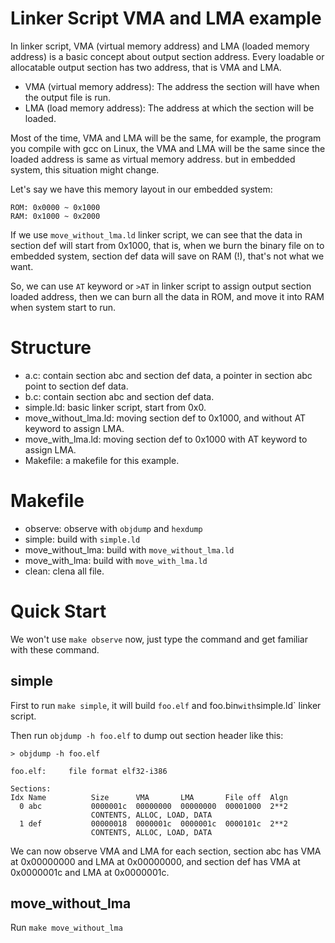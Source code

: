 # Linker Script VMA and LMA example

In linker script, VMA (virtual memory address) and LMA (loaded memory address)
is a basic concept about output section address. Every loadable or allocatable
output section has two address, that is VMA and LMA.

* VMA (virtual memory address): The address the section will have when the output
file is run.
* LMA (load memory address): The address at which the section will be loaded.

Most of the time, VMA and LMA will be the same, for example, the program you compile
with gcc on Linux, the VMA and LMA will be the same since the loaded address is same
as virtual memory address. but in embedded system, this situation might change.

Let's say we have this memory layout in our embedded system:

	ROM: 0x0000 ~ 0x1000
	RAM: 0x1000 ~ 0x2000

If we use `move_without_lma.ld` linker script, we can see that the data in section
def will start from 0x1000, that is, when we burn the binary file on to embedded
system, section def data will save on RAM (!), that's not what we want.

So, we can use `AT` keyword or `>AT` in linker script to assign output section
loaded address, then we can burn all the data in ROM, and move it into RAM when
system start to run.

# Structure

* a.c: contain section abc and section def data, a pointer in section abc point
to section def data.
* b.c: contain section abc and section def data.
* simple.ld: basic linker script, start from 0x0.
* move_without_lma.ld: moving section def to 0x1000, and without AT keyword to
assign LMA.
* move_with_lma.ld: moving section def to 0x1000 with AT keyword to assign LMA.
* Makefile: a makefile for this example.

# Makefile

* observe: observe with `objdump` and `hexdump`
* simple: build with `simple.ld`
* move_without_lma: build with `move_without_lma.ld`
* move_with_lma: build with `move_with_lma.ld`
* clean: clena all file.

# Quick Start

We won't use `make observe` now, just type the command and get familiar with these
command.

## simple

First to run `make simple`, it will build `foo.elf` and foo.bin` with `simple.ld`
linker script.

Then run `objdump -h foo.elf` to dump out section header like this:

	> objdump -h foo.elf

	foo.elf:     file format elf32-i386

	Sections:
	Idx Name          Size      VMA       LMA       File off  Algn
	  0 abc           0000001c  00000000  00000000  00001000  2**2
	                  CONTENTS, ALLOC, LOAD, DATA
	  1 def           00000018  0000001c  0000001c  0000101c  2**2
	                  CONTENTS, ALLOC, LOAD, DATA

We can now observe VMA and LMA for each section, section abc has VMA at 0x00000000
and LMA at 0x00000000, and section def has VMA at 0x0000001c and LMA at 0x0000001c.

## move_without_lma

Run `make move_without_lma`